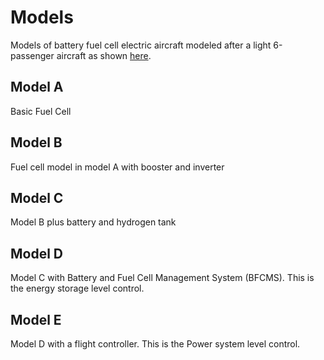 # Models
Models of battery fuel cell electric aircraft modeled after a light 6-passenger aircraft as shown [here](https://cse.sc.edu/~adowney2/publications/Posters/Adebajo2024BatteryDegradationPrediction.pdf). 

## Model A
Basic Fuel Cell

## Model B
Fuel cell model in model A with booster and inverter

## Model C
Model B plus battery and hydrogen tank 

## Model D
Model C with Battery and Fuel Cell Management System (BFCMS). This is the energy storage level control.

## Model E
Model D with a flight controller.  This is the Power system level control.
